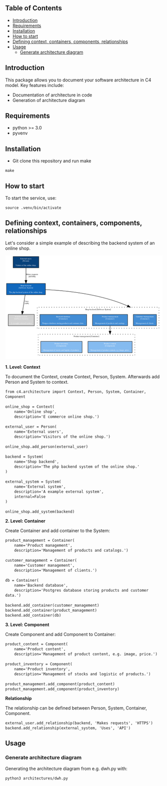<!-- TABLE OF CONTENTS -->
## Table of Contents

- [Introduction](#introduction)
- [Requirements](#requirements)
- [Installation](#installation)
- [How to start](#how-to-start)
- [Defining context, containers, components, relationships](#defining-context-containers-components-relationships)
- [Usage](#usage)
  * [Generate architecture diagram](#generate-architecture-diagram)



<!-- INTRODUCTION -->
## Introduction

This package allows you to document your software architecture in C4 model. Key features include:

- Documentation of architecture in code
- Generation of architecture diagram

<!-- REQUIREMENTS -->
## Requirements

- python >= 3.0
- pyvenv

<!-- INSTALLATION -->
## Installation


* Git clone this repository and run make

```
make
```

<!-- HOW TO START -->
## How to start

To start the service, use:

```
source .venv/bin/activate
```


## Defining context, containers, components, relationships

Let's consider a simple example of describing the backend system of an online shop.

![Example](c4/architecture_examples/onlineshop.png)

**1. Level: Context**

To document the Context, create Context, Person, System.
Afterwards add Person and System to context.

```
from c4.architecture import Context, Person, System, Container, Component

online_shop = Context(
    name='Online shop',
    description='E commerce online shop.')

external_user = Person(
    name='External users',
    description='Visitors of the online shop.')

online_shop.add_person(external_user)

backend = System(
    name='Shop backend',
    description='The php backend system of the online shop.'
)

external_system = System(
    name='External system',
    description='A example external system',
    internal=False
)

online_shop.add_system(backend)
```

**2. Level: Container**

Create Container and add container to the System:

```
product_management = Container(
    name='Product management',
    description='Management of products and catalogs.')

customer_management = Container(
    name='Customer management',
    description='Management of clients.')

db = Container(
    name='Backend database',
    description='Postgres database storing products and customer data.')

backend.add_container(customer_management)
backend.add_container(product_management)
backend.add_container(db)
```

**3. Level: Component**

Create Component and add Component to Container:

```
product_content = Component(
    name='Product content',
    description='Management of product content, e.g. image, price.')

product_inventory = Component(
    name='Product inventory',
    description='Management of stocks and logistic of products.')

product_management.add_component(product_content)
product_management.add_component(product_inventory)
```

**Relationship**

The relationship can be defined between Person, System, Container, Component.

```
external_user.add_relationship(backend, 'Makes requests', 'HTTPS')
backend.add_relationship(external_system, 'Uses', 'API')
```


## Usage

### Generate architecture diagram

Generating the architecture diagram from e.g. dwh.py with:

```
python3 architectures/dwh.py
```





